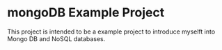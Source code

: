 # mongoDB Example Project
This project is intended to be a example project to introduce myselft into Mongo DB and NoSQL databases.
